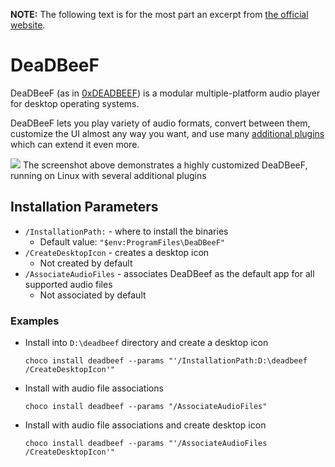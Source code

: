 **NOTE:** The following text is for the most part an excerpt from [the official website](https://deadbeef.sourceforge.io).

# DeaDBeeF
DeaDBeeF (as in [0xDEADBEEF](http://en.wikipedia.org/wiki/Hexspeak)) is a modular multiple-platform audio player for desktop operating systems.

DeaDBeeF lets you play variety of audio formats, convert between them, customize the UI almost any way you want, and use many [additional plugins](https://deadbeef.sourceforge.io/plugins.html) which can extend it even more.

![](https://cdn.jsdelivr.net/gh/jakublevy/chocopkgs/deadbeef/preview.png)
The screenshot above demonstrates a highly customized DeaDBeeF, running on Linux with several additional plugins

## Installation Parameters
* `/InstallationPath:` - where to install the binaries
  - Default value: `"$env:ProgramFiles\DeaDBeeF"`
* `/CreateDesktopIcon` - creates a desktop icon
  - Not created by default
* `/AssociateAudioFiles` - associates DeaDBeef as the default app for all supported audio files
  - Not associated by default

### Examples
* Install into `D:\deadbeef` directory and create a desktop icon
  ```
  choco install deadbeef --params "'/InstallationPath:D:\deadbeef /CreateDesktopIcon'"
  ```

* Install with audio file associations
  ```
  choco install deadbeef --params "/AssociateAudioFiles"
  ```

* Install with audio file associations and create desktop icon
  ```
  choco install deadbeef --params "'/AssociateAudioFiles /CreateDesktopIcon'"
  ```